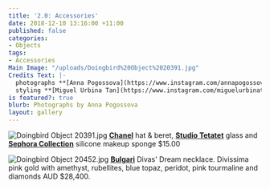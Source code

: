```yaml
---
title: '2.0: Accessories'
date: 2018-12-10 13:16:00 +11:00
published: false
categories:
- Objects
tags:
- Accessories
Main Image: "/uploads/Doingbird%20Object%2020391.jpg"
Credits Text: |-
  photographs **[Anna Pogossova](https://www.instagram.com/annapogossova/)** at **[B&A](https://www.instagram.com/barepsau/)**
  styling **[Miguel Urbina Tan](https://www.instagram.com/miguelurbinatan/)**
is featured?: true
blurb: Photographs by Anna Pogossova
layout: gallery
---
```


![Doingbird Object 20391.jpg](/uploads/Doingbird%20Object%2020391.jpg)
**[Chanel](https://www.chanel.com/en_AU/fashion.html)** hat & beret, **[Studio Tetatet](https://www.studiotetatet.com/)** glass and **[Sephora Collection](https://www.sephora.com.au/products/sephora-collection-silicone-makeup-sponge/v/default)** silicone makeup sponge $15.00

![Doingbird Object 20452.jpg](/uploads/Doingbird%20Object%2020452.jpg)
**[Bulgari](https://www.bulgari.com/en-sg/)** Divas' Dream necklace. Divissima pink gold with amethyst, rubellites, blue topaz, peridot, pink tourmaline and diamonds AUD $28,400.